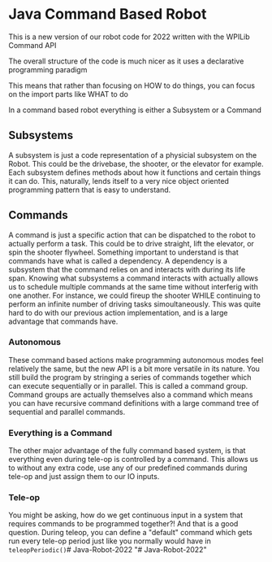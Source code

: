 # Java Command Based Robot

This is a new version of our robot code for 2022 written with the WPILib Command API

The overall structure of the code is much nicer as it uses a declarative programming paradigm

This means that rather than focusing on HOW to do things, you can focus on the import parts like WHAT to do

In a command based robot everything is either a Subsystem or a Command

## Subsystems

A subsystem is just a code representation of a physicial subsystem on the Robot. This could be the drivebase, the shooter, or the elevator for example. Each subsystem defines methods about how it functions and certain things it can do. This, naturally, lends itself to a very nice object oriented programming pattern that is easy to understand.

## Commands

A command is just a specific action that can be dispatched to the robot to actually perform a task. This could be to drive straight, lift the elevator, or spin the shooter flywheel. Something important to understand is that commands have what is called a dependency. A dependency is a subsystem that the command relies on and interacts with during its life span. Knowing what subsystems a command interacts with actually allows us to schedule multiple commands at the same time without interferig with one another. For instance, we could fireup the shooter WHILE continuing to perform an infinite number of driving tasks simoultaneously. This was quite hard to do with our previous action implementation, and is a large advantage that commands have.

### Autonomous

These command based actions make programming autonomous modes feel relatively the same, but the new API is a bit more versatile in its nature. You still build the program by stringing a series of commands together which can execute sequentially or in parallel. This is called a command group. Command groups are actually themselves also a command which means you can have recursive command definitions with a large command tree of sequential and parallel commands.

### Everything is a Command

The other major advantage of the fully command based system, is that everything even during tele-op is controlled by a command. This allows us to without any extra code, use any of our predefined commands during tele-op and just assign them to our IO inputs.

### Tele-op

You might be asking, how do we get continuous input in a system that requires commands to be programmed together?! And that is a good question. During teleop, you can define a "default" command which gets run every tele-op period just like you normally would have in `teleopPeriodic()`#   J a v a - R o b o t - 2 0 2 2  
 "# Java-Robot-2022" 
